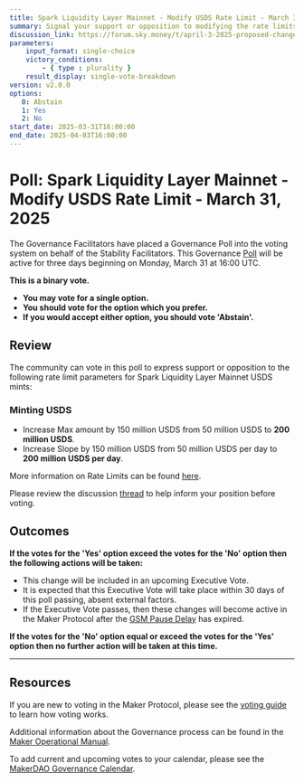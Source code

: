 ```yaml
---
title: Spark Liquidity Layer Mainnet - Modify USDS Rate Limit - March 31, 2025
summary: Signal your support or opposition to modifying the rate limits for Spark Liquidity Layer Mainnet USDS.
discussion_link: https://forum.sky.money/t/april-3-2025-proposed-changes-to-spark-for-upcoming-spell-2/26203
parameters:
    input_format: single-choice
    victory_conditions:
        - { type : plurality }
    result_display: single-vote-breakdown
version: v2.0.0
options:
   0: Abstain
   1: Yes
   2: No
start_date: 2025-03-31T16:00:00
end_date: 2025-04-03T16:00:00
---
```

# Poll: Spark Liquidity Layer Mainnet - Modify USDS Rate Limit - March 31, 2025

The Governance Facilitators have placed a Governance Poll into the voting system on behalf of the Stability Facilitators. This Governance [Poll](https://manual.makerdao.com/governance/governance-cycle/weekly-governance-cycle#weekly-governance-cycle-definitions-mip16c1) will be active for three days beginning on Monday, March 31 at 16:00 UTC.

**This is a binary vote.**

- **You may vote for a single option.**
- **You should vote for the option which you prefer.**
- **If you would accept either option, you should vote 'Abstain'.**

## Review

The community can vote in this poll to express support or opposition to the following rate limit parameters for Spark Liquidity Layer Mainnet USDS mints:

### Minting USDS

  * Increase Max amount by 150 million USDS from 50 million USDS to **200 million USDS**.
  * Increase Slope by 150 million USDS from 50 million USDS per day to **200 million USDS per day**.

More information on Rate Limits can be found [here](https://docs.spark.fi/dev/spark-liquidity-layer/spark-alm-controller#rate-limits).

Please review the discussion [thread](https://forum.sky.money/t/april-3-2025-proposed-changes-to-spark-for-upcoming-spell-2/26203) to help inform your position before voting.

## Outcomes

**If the votes for the 'Yes' option exceed the votes for the 'No' option then the following actions will be taken:**

* This change will be included in an upcoming Executive Vote.
* It is expected that this Executive Vote will take place within 30 days of this poll passing, absent external factors.
* If the Executive Vote passes, then these changes will become active in the Maker Protocol after the [GSM Pause Delay](https://manual.makerdao.com/parameter-index/core/param-gsm-pause-delay) has expired.

**If the votes for the 'No' option equal or exceed the votes for the 'Yes' option then no further action will be taken at this time.**

---

## Resources

If you are new to voting in the Maker Protocol, please see the [voting guide](https://manual.makerdao.com/governance/voting-in-makerdao/on-chain-governance) to learn how voting works.

Additional information about the Governance process can be found in the [Maker Operational Manual](https://manual.makerdao.com).

To add current and upcoming votes to your calendar, please see the [MakerDAO Governance Calendar](https://manual.makerdao.com/makerdao/calendars/governance-calendar).
